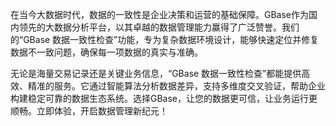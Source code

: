 在当今大数据时代，数据的一致性是企业决策和运营的基础保障。GBase作为国内领先的大数据分析平台，以其卓越的数据管理能力赢得了广泛赞誉。我们的“GBase 数据一致性检查”功能，专为复杂数据环境设计，能够快速定位并修复数据不一致问题，确保每一项数据的真实与准确。

无论是海量交易记录还是关键业务信息，“GBase 数据一致性检查”都能提供高效、精准的服务。它通过智能算法分析数据差异，支持多维度交叉验证，帮助企业构建稳定可靠的数据生态系统。选择GBase，让您的数据更可信，让业务运行更顺畅。立即体验，开启数据管理新纪元！